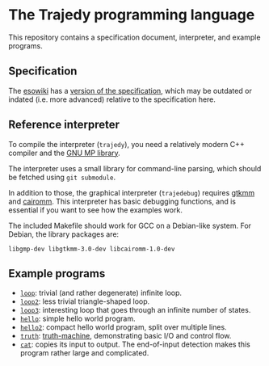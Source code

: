 # The Trajedy programming language

This repository contains a specification document, interpreter, and example programs.

## Specification

The [esowiki](https://esolangs.org) has a [version of the specification](https://esolangs.org/wiki/Trajedy), which may be outdated or indated (i.e. more advanced) relative to the specification here.

## Reference interpreter

To compile the interpreter (`trajedy`), you need a relatively modern C++ compiler and the [GNU MP library](http://gmplib.org).

The interpreter uses a small library for command-line parsing, which should be fetched using `git submodule`.

In addition to those, the graphical interpreter (`trajedebug`) requires [gtkmm](http://gtkmm.org) and [cairomm](http://cairographics.org/cairomm). This interpreter has basic debugging functions, and is essential if you want to see how the examples work.

The included Makefile should work for GCC on a Debian-like system. For Debian, the library packages are:

```
libgmp-dev libgtkmm-3.0-dev libcairomm-1.0-dev
```

## Example programs

* [`loop`](examples/loop.tra): trivial (and rather degenerate) infinite loop.
* [`loop2`](examples/loop2.tra): less trivial triangle-shaped loop.
* [`loop3`](examples/loop3.tra): interesting loop that goes through an infinite number of states.
* [`hello`](examples/hello.tra): simple hello world program.
* [`hello2`](examples/hello2.tra): compact hello world program, split over multiple lines.
* [`truth`](examples/truth.tra): [truth-machine](https://esolangs.org/wiki/Truth-machine), demonstrating basic I/O and control flow.
* [`cat`](examples/cat.tra): copies its input to output. The end-of-input detection makes this program rather large and complicated.
